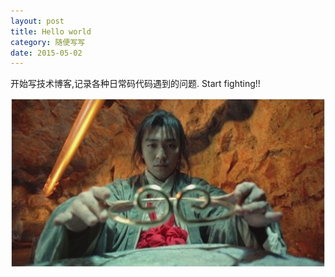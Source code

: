 ```yaml
---
layout: post
title: Hello world
category: 随便写写
date: 2015-05-02
---
```


开始写技术博客,记录各种日常码代码遇到的问题.
Start fighting!!

![Fighting](/images/20150502.jpg)
